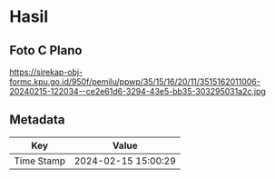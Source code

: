 # Hasil

## Foto C Plano

https://sirekap-obj-formc.kpu.go.id/950f/pemilu/ppwp/35/15/16/20/11/3515162011006-20240215-122034--ce2e61d6-3294-43e5-bb35-303295031a2c.jpg


## Metadata

| Key        | Value               |
| ---------- | ------------------- |
| Time Stamp | 2024-02-15 15:00:29 |



